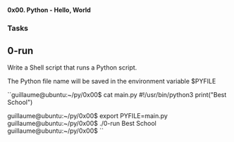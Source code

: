 #### **0x00. Python - Hello, World**

### **Tasks**

## **0-run**
Write a Shell script that runs a Python script.

The Python file name will be saved in the environment variable $PYFILE

``guillaume@ubuntu:~/py/0x00$ cat main.py 
#!/usr/bin/python3
print("Best School")

guillaume@ubuntu:~/py/0x00$ export PYFILE=main.py
guillaume@ubuntu:~/py/0x00$ ./0-run
Best School
guillaume@ubuntu:~/py/0x00$ 
``
